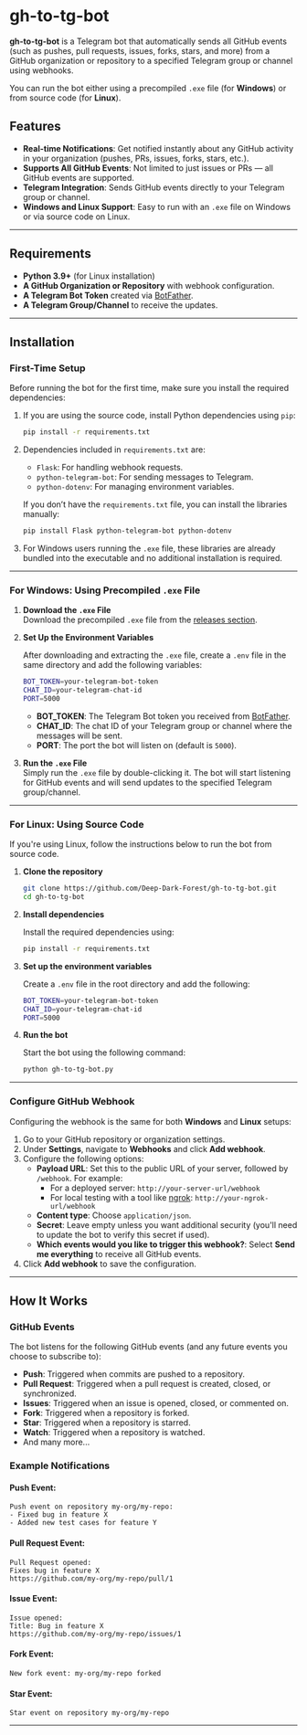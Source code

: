# gh-to-tg-bot

**gh-to-tg-bot** is a Telegram bot that automatically sends all GitHub events (such as pushes, pull requests, issues, forks, stars, and more) from a GitHub organization or repository to a specified Telegram group or channel using webhooks.

You can run the bot either using a precompiled `.exe` file (for **Windows**) or from source code (for **Linux**).

## Features

- **Real-time Notifications**: Get notified instantly about any GitHub activity in your organization (pushes, PRs, issues, forks, stars, etc.).
- **Supports All GitHub Events**: Not limited to just issues or PRs — all GitHub events are supported.
- **Telegram Integration**: Sends GitHub events directly to your Telegram group or channel.
- **Windows and Linux Support**: Easy to run with an `.exe` file on Windows or via source code on Linux.

---

## Requirements

- **Python 3.9+** (for Linux installation)
- **A GitHub Organization or Repository** with webhook configuration.
- **A Telegram Bot Token** created via [BotFather](https://core.telegram.org/bots#botfather).
- **A Telegram Group/Channel** to receive the updates.

---

## Installation

### First-Time Setup

Before running the bot for the first time, make sure you install the required dependencies:

1. If you are using the source code, install Python dependencies using `pip`:

   ```bash
   pip install -r requirements.txt
   ```

2. Dependencies included in `requirements.txt` are:
   - `Flask`: For handling webhook requests.
   - `python-telegram-bot`: For sending messages to Telegram.
   - `python-dotenv`: For managing environment variables.

   If you don’t have the `requirements.txt` file, you can install the libraries manually:

   ```bash
   pip install Flask python-telegram-bot python-dotenv
   ```

3. For Windows users running the `.exe` file, these libraries are already bundled into the executable and no additional installation is required.

---

### For Windows: Using Precompiled `.exe` File

1. **Download the `.exe` File**  
   Download the precompiled `.exe` file from the [releases section](https://github.com/Deep-Dark-Forest/gh-to-tg-bot/releases).

2. **Set Up the Environment Variables**

   After downloading and extracting the `.exe` file, create a `.env` file in the same directory and add the following variables:

   ```bash
   BOT_TOKEN=your-telegram-bot-token
   CHAT_ID=your-telegram-chat-id
   PORT=5000
   ```

   - **BOT_TOKEN**: The Telegram Bot token you received from [BotFather](https://core.telegram.org/bots#botfather).
   - **CHAT_ID**: The chat ID of your Telegram group or channel where the messages will be sent.
   - **PORT**: The port the bot will listen on (default is `5000`).

3. **Run the `.exe` File**  
   Simply run the `.exe` file by double-clicking it. The bot will start listening for GitHub events and will send updates to the specified Telegram group/channel.

---

### For Linux: Using Source Code

If you're using Linux, follow the instructions below to run the bot from source code.

1. **Clone the repository**

   ```bash
   git clone https://github.com/Deep-Dark-Forest/gh-to-tg-bot.git
   cd gh-to-tg-bot
   ```

2. **Install dependencies**

   Install the required dependencies using:

   ```bash
   pip install -r requirements.txt
   ```

3. **Set up the environment variables**

   Create a `.env` file in the root directory and add the following:

   ```bash
   BOT_TOKEN=your-telegram-bot-token
   CHAT_ID=your-telegram-chat-id
   PORT=5000
   ```

4. **Run the bot**

   Start the bot using the following command:

   ```bash
   python gh-to-tg-bot.py
   ```

---

### Configure GitHub Webhook

Configuring the webhook is the same for both **Windows** and **Linux** setups:

1. Go to your GitHub repository or organization settings.
2. Under **Settings**, navigate to **Webhooks** and click **Add webhook**.
3. Configure the following options:
   - **Payload URL**: Set this to the public URL of your server, followed by `/webhook`. For example:
     - For a deployed server: `http://your-server-url/webhook`
     - For local testing with a tool like [ngrok](https://ngrok.com/): `http://your-ngrok-url/webhook`
   - **Content type**: Choose `application/json`.
   - **Secret**: Leave empty unless you want additional security (you'll need to update the bot to verify this secret if used).
   - **Which events would you like to trigger this webhook?**: Select **Send me everything** to receive all GitHub events.
4. Click **Add webhook** to save the configuration.

---

## How It Works

### GitHub Events

The bot listens for the following GitHub events (and any future events you choose to subscribe to):

- **Push**: Triggered when commits are pushed to a repository.
- **Pull Request**: Triggered when a pull request is created, closed, or synchronized.
- **Issues**: Triggered when an issue is opened, closed, or commented on.
- **Fork**: Triggered when a repository is forked.
- **Star**: Triggered when a repository is starred.
- **Watch**: Triggered when a repository is watched.
- And many more...

### Example Notifications

#### Push Event:
```
Push event on repository my-org/my-repo:
- Fixed bug in feature X
- Added new test cases for feature Y
```

#### Pull Request Event:
```
Pull Request opened:
Fixes bug in feature X
https://github.com/my-org/my-repo/pull/1
```

#### Issue Event:
```
Issue opened:
Title: Bug in feature X
https://github.com/my-org/my-repo/issues/1
```

#### Fork Event:
```
New fork event: my-org/my-repo forked
```

#### Star Event:
```
Star event on repository my-org/my-repo
```

---
